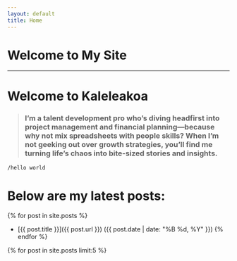 ```yaml
---
layout: default
title: Home
---
```

# Welcome to My Site

***

# Welcome to Kaleleakoa

> ### I’m a talent development pro who’s diving headfirst into project management and financial planning—because why not mix spreadsheets with people skills? When I’m not geeking out over growth strategies, you’ll find me turning life’s chaos into bite-sized stories and insights.

```markdown
/hello world
```

# Below are my latest posts:

{% for post in site.posts %}
- [{{ post.title }}]({{ post.url }}) ({{ post.date | date: "%B %d, %Y" }})
{% endfor %}

{% for post in site.posts limit:5 %}
